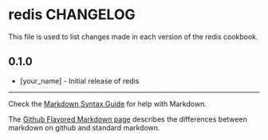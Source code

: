 # redis CHANGELOG

This file is used to list changes made in each version of the redis cookbook.

## 0.1.0
- [your_name] - Initial release of redis

- - -
Check the [Markdown Syntax Guide](http://daringfireball.net/projects/markdown/syntax) for help with Markdown.

The [Github Flavored Markdown page](http://github.github.com/github-flavored-markdown/) describes the differences between markdown on github and standard markdown.
